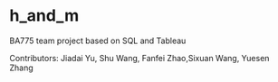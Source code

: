 # h_and_m
BA775 team project based on SQL and Tableau

Contributors: Jiadai Yu, Shu Wang, Fanfei Zhao,Sixuan Wang, Yuesen Zhang
